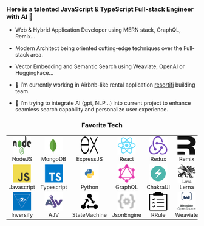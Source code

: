 ### Here is a talented JavaScript & TypeScript Full-stack Engineer with AI 👋

- Web & Hybrid Application Developer using MERN stack, GraphQL, Remix...
- Modern Architect being oriented cutting-edge techniques over the Full-stack area.
- Vector Embedding and Semantic Search using Weaviate, OpenAI or HuggingFace...

- 🔭 I’m currently working in Airbnb-like rental application [resortifi](https://resortifi.com/) building team.
- 👯 I’m trying to integrate AI (gpt, NLP...) into current project to enhance seamless search capability and personalize user experience.

<h3 align="center">Favorite Tech</h3>
<div align="center">
<table align="center">
  <tr>
    <td align="center" width="96">
      <a href="https://nodejs.org/en">
        <img src="./img/nodejs.svg" width="48" height="48" alt="NodeJS" />
      </a>
      <br>NodeJS
    </td>
    <td align="center" width="96">
      <a href="#">
        <img src="./img/mongodb.svg" width="48" height="48" alt="MongoDB" />
      </a>
      <br>MongoDB
    </td>
    <td align="center" width="96">
      <a href="#">
        <img src="./img/expressjs.svg" width="48" height="48" alt="ExpressJS" />
      </a>
      <br>ExpressJS
    </td>
    <td align="center" width="96">
      <a href="#" >
        <img src="./img/react.svg" width="48" height="48" alt="React" />
      </a>
      <br>React
    </td>
    <td align="center" width="96">
      <a href="#" >
        <img src="./img/redux.svg" width="48" height="48" alt="Redux" />
      </a>
      <br>Redux
    </td>
    <td align="center" width="96">
      <a href="#">
        <img src="./img/remix.svg" width="48" height="48" alt="Remix" />
      </a>
      <br>Remix
    </td>
    <td align="center" width="96">
      <a href="#">
        <img src="./img/nextjs.svg" width="48" height="48" alt="NextJS" />
      </a>
      <br>NextJS
    </td>    
  </tr>
  <tr>
    <td align="center"  width="96">
      <a href="#">
        <img src="./img/javascript.svg" width="48" height="48" alt="JavaScript" />
      </a>
      <br>Javascript
    </td>
    <td align="center"  width="96">
      <a href="#">
        <img src="./img/typescript.svg" width="48" height="48" alt="TypeScript" />
      </a>
      <br>Typescript
    </td>    
    <td align="center"  width="96">
      <a href="#">
        <img src="./img/python.svg" width="48" height="48" alt="Python" />
      </a>
      <br>Python
    </td>
    <td align="center"  width="96">
      <a href="#">
        <img src="./img/graphql.svg" width="48" height="48" alt="GraphQL" />
      </a>
      <br>GraphQL
    </td>    
    <td align="center" width="96">
      <a href="#">
        <img src="./img/chakra-ui.png" width="48" height="48" alt="ChakraUI" />
      </a>
      <br>ChakraUI
    </td>
    <td align="center" width="96">
      <a href="#">
        <img src="./img/lerna.svg" width="48" height="48" alt="LernaJS" />
      </a>
      <br>Lerna
    </td>
    <td align="center" width="96">
      <a href="#" >
        <img src="./img/moleculer.svg" width="48" height="48" alt="MoleculerJS" />
      </a>
      <br>Moleculer
    </td>    
  </tr>
  <tr>
    <td align="center" width="96">
      <a href="#" >
        <img src="./img/inversify.png" width="48" height="48" alt="InversifyJS" />
      </a>
      <br>Inversify
    </td>        
    <td align="center"  width="96">
      <a href="#">
        <img src="./img/ajv.svg" width="48" height="48" alt="AJV" />
      </a>
      <br>AJV
    </td>
    <td align="center"  width="96">
      <a href="#">
        <img src="./img/state-machine.svg" width="48" height="48" alt="State Machine" />
      </a>
      <br>StateMachine
    </td>
    <td align="center"  width="96">
      <a href="#">
        <img src="./img/json-engine.svg" width="48" height="48" alt="JsonEngine" />
      </a>
      <br>JsonEngine
    </td>
    <td align="center"  width="96">
      <a href="#">
        <img src="./img/rrule.svg" width="48" height="48" alt="RRule" />
      </a>
      <br>RRule
    </td>
    <td align="center"  width="96">
      <a href="#">
        <img src="./img/weaviate.svg" width="48" height="48" alt="Weaviate" />
      </a>
      <br>Weaviate
    </td>
    <td align="center"  width="96">
      <a href="#">
        <img src="./img/gen-ai.svg" width="48" height="48" alt="GenAI" />
      </a>
      <br>GenAI
    </td>
  </tr>
</table>
</div>

<!--
Here are some ideas to get you started:

- 🔭 I’m currently working on ...
- 🌱 I’m currently learning ...
- 👯 I’m looking to collaborate on ...
- 🤔 I’m looking for help with ...
- 💬 Ask me about ...
- 📫 How to reach me: ...
- 😄 Pronouns: ...
- ⚡ Fun fact: ...
-->
